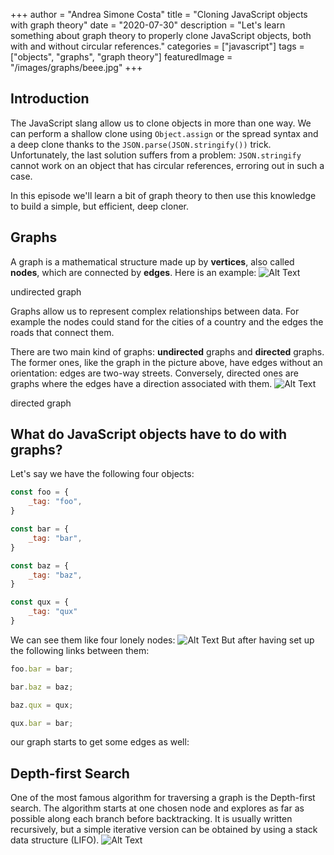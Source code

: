 +++
author = "Andrea Simone Costa"
title = "Cloning JavaScript objects with graph theory"
date = "2020-07-30"
description = "Let's learn something about graph theory to properly clone JavaScript objects, both with and without circular references."
categories = ["javascript"]
tags = ["objects", "graphs", "graph theory"]
featuredImage = "/images/graphs/beee.jpg"
+++

## Introduction

The JavaScript slang allow us to clone objects in more than one way. We can perform a shallow clone using `Object.assign` or the spread syntax and a deep clone thanks to the `JSON.parse(JSON.stringify())` trick.
Unfortunately, the last solution suffers from a problem: `JSON.stringify` cannot work on an object that has circular references, erroring out in such a case.

In this episode we'll learn a bit of graph theory to then use this knowledge to build a simple, but efficient, deep cloner.
&nbsp;

## Graphs

A graph is a mathematical structure made up by **vertices**, also called **nodes**, which are connected by **edges**. Here is an example:
![Alt Text](/images/graphs/undir_graph.png)

<figcaption>undirected graph</figcaption>

Graphs allow us to represent complex relationships between data. For example the nodes could stand for the cities of a country and the edges the roads that connect them.

There are two main kind of graphs: **undirected** graphs and **directed** graphs. The former ones, like the graph in the picture above, have edges without an orientation: edges are two-way streets. Conversely, directed ones are graphs where the edges have a direction associated with them.
![Alt Text](/images/graphs/dir_graph.png)

<figcaption>directed graph</figcaption>

## What do JavaScript objects have to do with graphs?
Let's say we have the following four objects:

```js
const foo = {
    _tag: "foo",
}

const bar = {
    _tag: "bar",
}

const baz = {
    _tag: "baz",
}

const qux = {
    _tag: "qux"
}
```
We can see them like four lonely nodes:
![Alt Text](/images/graphs/foobarbazqux.png)
But after having set up the following links between them:
```js
foo.bar = bar;

bar.baz = baz;

baz.qux = qux;

qux.bar = bar;
```
our graph starts to get some edges as well:



## Depth-first Search

One of the most famous algorithm for traversing a graph is the Depth-first search. The algorithm starts at one chosen node and explores as far as possible along each branch before backtracking. It is usually written recursively, but a simple iterative version can be obtained by using a stack data structure (LIFO).
![Alt Text](/images/graphs/dfs.gif)
